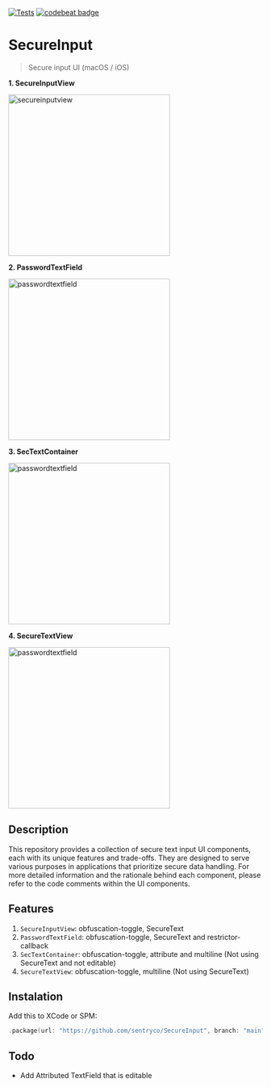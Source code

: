 [![Tests](https://github.com/sentryco/SecureInput/actions/workflows/Tests.yml/badge.svg)](https://github.com/sentryco/SecureInput/actions/workflows/Tests.yml)
[![codebeat badge](https://codebeat.co/badges/2a87ea47-ffe8-4147-abdd-1d12a1fda9c5)](https://codebeat.co/projects/github-com-sentryco-secureinput-main)

# SecureInput

> Secure input UI (macOS / iOS)

**1. SecureInputView**    

<img width="320" alt="secureinputview" src="https://s1.gifyu.com/images/SOJ0b.gif">

**2. PasswordTextField**  

<img width="320" alt="passwordtextfield" src="https://s1.gifyu.com/images/SOJ02.gif">

**3. SecTextContainer**  

<img width="320" alt="passwordtextfield" src="https://s11.gifyu.com/images/SOJ0K.gif">

**4. SecureTextView**  

<img width="320" alt="passwordtextfield" src="https://s1.gifyu.com/images/SOJ0H.gif">

## Description

This repository provides a collection of secure text input UI components, each with its unique features and trade-offs. They are designed to serve various purposes in applications that prioritize secure data handling. For more detailed information and the rationale behind each component, please refer to the code comments within the UI components.

## Features

1. `SecureInputView`: obfuscation-toggle, SecureText
2. `PasswordTextField`: obfuscation-toggle, SecureText and restrictor-callback
3. `SecTextContainer`: obfuscation-toggle, attribute and multiline (Not using SecureText and not editable)
4. `SecureTextView`: obfuscation-toggle, multiline (Not using SecureText)

## Instalation

Add this to XCode or SPM:

```swift
.package(url: "https://github.com/sentryco/SecureInput", branch: "main")
```

## Todo

- Add Attributed TextField that is editable
